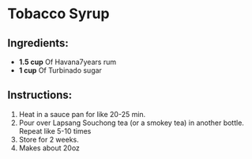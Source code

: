 # Tobacco Syrup

## Ingredients:
- **1.5 cup** Of Havana7years rum
- **1 cup** Of Turbinado sugar

## Instructions:
1. Heat in a sauce pan for like 20-25 min.
2. Pour over Lapsang Souchong tea (or a smokey tea) in another bottle. Repeat like 5-10 times
3. Store for 2 weeks.
4. Makes about 20oz
